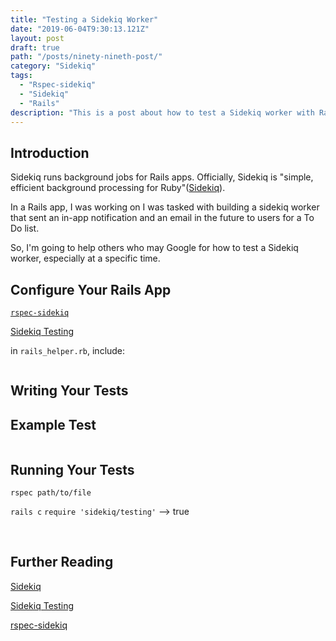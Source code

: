 ```yaml
---
title: "Testing a Sidekiq Worker"
date: "2019-06-04T9:30:13.121Z"
layout: post
draft: true
path: "/posts/ninety-nineth-post/"
category: "Sidekiq"
tags:
  - "Rspec-sidekiq"
  - "Sidekiq"
  - "Rails"
description: "This is a post about how to test a Sidekiq worker with Rails and rspec-sidekiq."
---
```


## Introduction 
 
Sidekiq runs background jobs for Rails apps. Officially, Sidekiq is "simple, efficient background processing for Ruby"(<a href="https://github.com/mperham/sidekiq">Sidekiq</a>).

In a Rails app, I was working on I was tasked with building a sidekiq worker that sent an in-app notification and an email in the future to users for a To Do list. 

So, I'm going to help others who may Google for how to test a Sidekiq worker, especially at a specific time.  

## Configure Your Rails App 

<a href="https://github.com/philostler/rspec-sidekiq">`rspec-sidekiq`</a>

<a href="https://github.com/mperham/sidekiq/wiki/Testing">Sidekiq Testing</a>

in `rails_helper.rb`, include: 
```ruby

```

## Writing Your Tests 

## Example Test

```ruby
```

## Running Your Tests

`rspec path/to/file`

`rails c` 
`require 'sidekiq/testing'`
--> true

<br/>

## Further Reading

<a href="https://github.com/mperham/sidekiq">Sidekiq</a><br/>

<a href="https://github.com/mperham/sidekiq/wiki/Testing">Sidekiq Testing</a>

<a href="https://github.com/philostler/rspec-sidekiq">rspec-sidekiq</a>